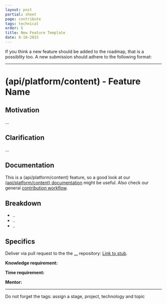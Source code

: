 ```yaml
---
layout: post
partial: sheet
page: contribute
tags: technical
order: 5
title: New Feature Template
date: 8-10-2015
---
```

If you think a new feature should be added to the roadmap, that is a possiblity too. A new submission should adhere to the following format: 

---

# (api/platform/content) - Feature Name

## Motivation

...

## Clarification

...

## Documentation

This is a (api/platform/content) feature, so a good look at our [(api/platform/content) documentation](…) might be useful. Also check our general [contribution workflow](http://user-staging.offcourse.io/documentation/contribute.html). 

## Breakdown

- ..
- ..
- ..

## Specifics

Deliver via pull request to the the […](…) repository: [Link to stub](). 

**Knowledge requirement:** 

**Time requirement:**

**Mentor:**

---

Do not forget the tags: assign a stage, project, technology and topic